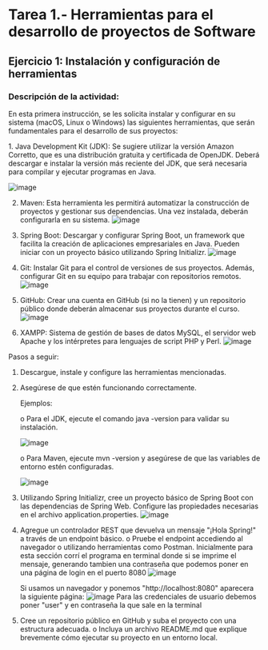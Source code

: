 <h1>Tarea 1.- Herramientas para el desarrollo de proyectos de Software</h1>
<h2>Ejercicio 1: Instalación y configuración de herramientas</h2>
<h3>Descripción de la actividad: </h3>
  <p>En esta primera instrucción, se les solicita instalar y configurar en su sistema (macOS, Linux o Windows) las siguientes herramientas, que serán fundamentales para el desarrollo de sus proyectos:</p>
  1.    Java Development Kit (JDK): Se sugiere utilizar la versión Amazon Corretto, que es una distribución gratuita y certificada de OpenJDK. Deberá descargar e instalar la versión más reciente del JDK, que será necesaria para compilar y ejecutar programas     en Java. 
  
  ![image](https://github.com/user-attachments/assets/b44fde85-8601-4954-8416-1192fd3df9ac)

  2.    Maven: Esta herramienta les permitirá automatizar la construcción de proyectos y gestionar sus dependencias. Una vez instalada, deberán configurarla en su sistema.
  ![image](https://github.com/user-attachments/assets/df53bddc-0977-4ac8-a6e2-eca601098083)
  3.    Spring Boot: Descargar y configurar Spring Boot, un framework que facilita la creación de aplicaciones empresariales en Java. Pueden iniciar con un proyecto básico utilizando Spring Initializr.
  ![image](https://github.com/user-attachments/assets/2371d5e4-a5e5-458a-9e38-4499a961d8b3)
  4.    Git: Instalar Git para el control de versiones de sus proyectos. Además, configurar Git en su equipo para trabajar con repositorios remotos.
    ![image](https://github.com/user-attachments/assets/0e410d29-e6cd-45d4-9008-5dfacb81e476)

  5.    GitHub: Crear una cuenta en GitHub (si no la tienen) y un repositorio público donde deberán almacenar sus proyectos durante el curso.
    ![image](https://github.com/user-attachments/assets/793fa867-7db4-4fb4-afdf-9dea35c8e90c)

  6.    XAMPP: Sistema de gestión de bases de datos MySQL, el servidor web Apache y los intérpretes para lenguajes de script PHP y Perl.
    ![image](https://github.com/user-attachments/assets/4cc0fe19-e155-4413-a955-821c3371e41b)


Pasos a seguir:
  1.    Descargue, instale y configure las herramientas mencionadas.
  2.    Asegúrese de que estén funcionando correctamente.
    <p>Ejemplos:</p>
      <p>o    Para el JDK, ejecute el comando java -version para validar su instalación.</p>
      ![image](https://github.com/user-attachments/assets/c1559613-7f05-4899-b1f8-53804712eba1)
       <p>o    Para Maven, ejecute mvn -version y asegúrese de que las variables de entorno estén configuradas.</p>
       ![image](https://github.com/user-attachments/assets/2cb42430-4dd3-4866-a653-4e9a481fdf1c)

  4.    Utilizando Spring Initializr, cree un proyecto básico de Spring Boot con las dependencias de Spring Web.
        Configure las propiedades necesarias en el archivo application.properties.
    ![image](https://github.com/user-attachments/assets/686996cc-3a66-4f54-a0ee-a6042d5c08e3)

  5.    Agregue un controlador REST que devuelva un mensaje "¡Hola Spring!" a través de un endpoint básico.
    o    Pruebe el endpoint accediendo al navegador o utilizando herramientas como Postman.
    Inicialmente para esta sección corrí el programa en terminal donde si se imprime el mensaje, generando tambien una contraseña que podemos poner en una página de login en el puerto 8080
    ![image](https://github.com/user-attachments/assets/c6c69833-f8fe-4184-b1d3-60e07d87628d)

        Si usamos un navegador y ponemos "http://localhost:8080" aparecera la siguiente página:
        ![image](https://github.com/user-attachments/assets/f0aa0a24-7e2a-462d-a026-199d13d914fa)
    Para las credenciales de usuario debemos poner "user" y en contraseña la que sale en la terminal

  7.    Cree un repositorio público en GitHub y suba el proyecto con una estructura adecuada.
    o    Incluya un archivo README.md que explique brevemente cómo ejecutar su proyecto en un entorno local.


